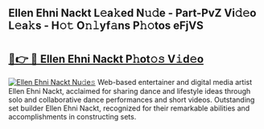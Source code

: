 ## Ellen Ehni Nackt L𝚎a𝚔ed N𝚞𝚍e - Part-PvZ Vi𝚍𝚎o L𝚎a𝚔s - H𝚘𝚝 O𝚗𝚕yf𝚊ns P𝚑𝚘tos eFjVS

# <h2><a href="http://kf6ali.oniu.top/?m=Ellen+Ehni+Nackt">🔗👉 🔴 Ellen Ehni Nackt P𝚑ot𝚘𝚜 V𝚒d𝚎o</a></h2>

[![Ellen Ehni Nackt Nu𝚍e𝚜](https://i.imgur.com/0qMVB7G.gif)](http://kf6ali.oniu.top/?m=Ellen+Ehni+Nackt)
Web-based entertainer and digital media artist Ellen Ehni Nackt, acclaimed for sharing dance and lifestyle ideas through solo and collaborative dance performances and short videos. Outstanding set builder Ellen Ehni Nackt, recognized for their remarkable abilities and accomplishments in constructing sets.  
